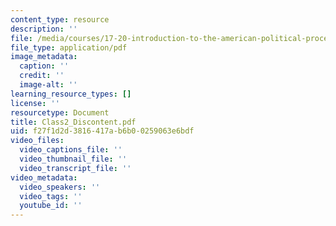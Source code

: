 ```yaml
---
content_type: resource
description: ''
file: /media/courses/17-20-introduction-to-the-american-political-process-fall-2020/class2_discontent.pdf
file_type: application/pdf
image_metadata:
  caption: ''
  credit: ''
  image-alt: ''
learning_resource_types: []
license: ''
resourcetype: Document
title: Class2_Discontent.pdf
uid: f27f1d2d-3816-417a-b6b0-0259063e6bdf
video_files:
  video_captions_file: ''
  video_thumbnail_file: ''
  video_transcript_file: ''
video_metadata:
  video_speakers: ''
  video_tags: ''
  youtube_id: ''
---
```


